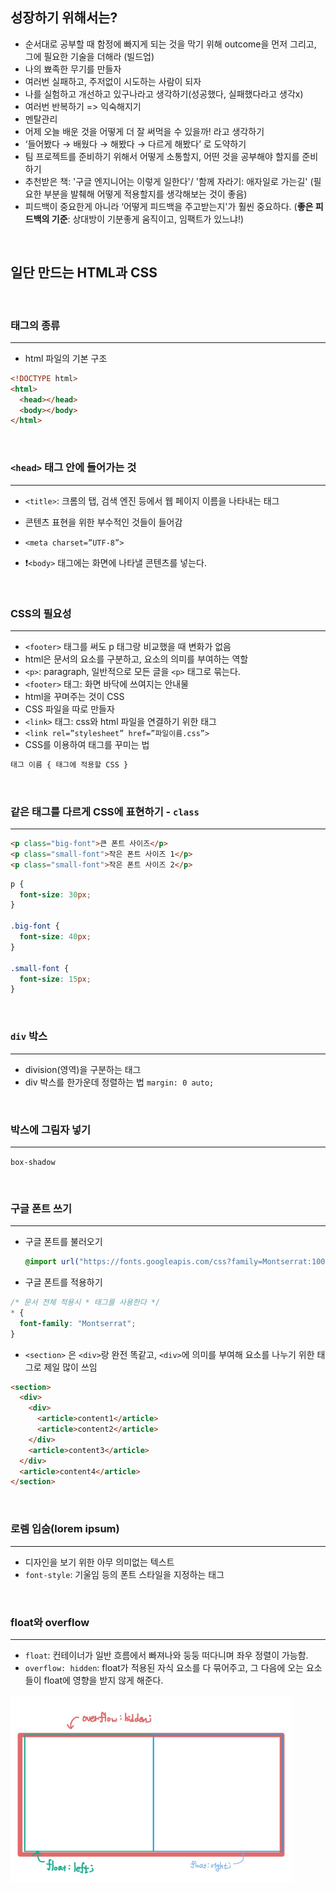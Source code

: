 ## 성장하기 위해서는?
- 순서대로 공부할 때 함정에 빠지게 되는 것을 막기 위해 outcome을 먼저 그리고, 그에 필요한 기술을 더해라 (빌드업)
- 나의 뾰족한 무기를 만들자
- 여러번 실패하고, 주저없이 시도하는 사람이 되자
- 나를 실험하고 개선하고 있구나라고 생각하기(성공했다, 실패했다라고 생각x)
- 여러번 반복하기 => 익숙해지기
- 멘탈관리
- 어제 오늘 배운 것을 어떻게 더 잘 써먹을 수 있을까! 라고 생각하기
- ‘들어봤다 → 배웠다 → 해봤다 → 다르게 해봤다’ 로 도약하기
- 팀 프로젝트를 준비하기 위해서 어떻게 소통할지, 어떤 것을 공부해야 할지를 준비하기
- 추천받은 책: '구글 엔지니어는 이렇게 일한다'/ '함께 자라기: 애자일로 가는길'
  (필요한 부분을 발췌해 어떻게 적용할지를 생각해보는 것이 좋음)
- 피드백이 중요한게 아니라 ‘어떻게 피드백을 주고받는지'가 훨씬 중요하다. (**좋은 피드백의 기준**: 상대방이 기분좋게 움직이고, 임팩트가 있느냐!)

<br>

## 일단 만드는 HTML과 CSS

<br>

### 태그의 종류

---

- html 파일의 기본 구조

```html
<!DOCTYPE html>
<html>
  <head></head>
  <body></body>
</html>
```

<br>

### `<head>` 태그 안에 들어가는 것

---

- `<title>`: 크롬의 탭, 검색 엔진 등에서 웹 페이지 이름을 나타내는 태그

- 콘텐츠 표현을 위한 부수적인 것들이 들어감
- `<meta charset=”UTF-8”>`
- ❗️`<body>` 태그에는 화면에 나타낼 콘텐츠를 넣는다.

<br>

### CSS의 필요성

---

- `<footer>` 태그를 써도 p 태그랑 비교했을 때 변화가 없음
- html은 문서의 요소를 구분하고, 요소의 의미를 부여하는 역할
- `<p>`: paragraph, 일반적으로 모든 글을 `<p>` 태그로 묶는다.
- `<footer>` 태그: 화면 바닥에 쓰여지는 안내물
- html을 꾸며주는 것이 CSS
- CSS 파일을 따로 만들자
- `<link>` 태그: css와 html 파일을 연결하기 위한 태그
- `<link rel=”stylesheet” href=”파일이름.css”>`
- CSS를 이용하여 태그를 꾸미는 법

```CSS
태그 이름 { 태그에 적용할 CSS }
```

<br>

### 같은 태그를 다르게 CSS에 표현하기 - `class`

---

```html
<p class="big-font">큰 폰트 사이즈</p>
<p class="small-font">작은 폰트 사이즈 1</p>
<p class="small-font">작은 폰트 사이즈 2</p>
```

```css
p {
  font-size: 30px;
}

.big-font {
  font-size: 40px;
}

.small-font {
  font-size: 15px;
}
```

<br>

### `div` 박스

---

- division(영역)을 구분하는 태그
- div 박스를 한가운데 정렬하는 법
  `margin: 0 auto;`

<br>

### 박스에 그림자 넣기

---

`box-shadow`

<br>

### 구글 폰트 쓰기

---

- 구글 폰트를 불러오기
  ```css
  @import url("https://fonts.googleapis.com/css?family=Montserrat:100,200,300,400,500,600,700,800&display=swap");
  ```
- 구글 폰트를 적용하기

```css
/* 문서 전체 적용시 * 태그를 사용한다 */
* {
  font-family: "Montserrat";
}
```

- `<section>` 은 `<div>`랑 완전 똑같고, `<div>`에 의미를 부여해 요소를 나누기 위한 태그로 제일 많이 쓰임

```html
<section>
  <div>
    <div>
      <article>content1</article>
      <article>content2</article>
    </div>
    <article>content3</article>
  </div>
  <article>content4</article>
</section>
```

<br>

### 로렘 입숨(lorem ipsum)

---

- 디자인을 보기 위한 아무 의미없는 텍스트
- `font-style`: 기울임 등의 폰트 스타일을 지정하는 태그

<br>

### float와 overflow

---

- `float`: 컨테이너가 일반 흐름에서 빠져나와 둥둥 떠다니며 좌우 정렬이 가능함.
- `overflow: hidden`: float가 적용된 자식 요소를 다 묶어주고, 그 다음에 오는 요소들이 float에 영향을 받지 않게 해준다.

<img src="../img/DAY1_01.jpeg" width="450px" height="300px" title="px(픽셀) 크기 설정" alt="RubberDuck"></img><br/>
